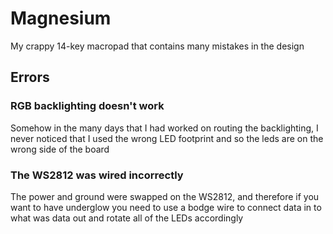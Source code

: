 # Magnesium
My crappy 14-key macropad that contains many mistakes in the design


## Errors
### RGB backlighting doesn't work
Somehow in the many days that I had worked on routing the backlighting, I never noticed that I used the wrong LED footprint and so the leds are on the wrong side of the board

### The WS2812 was wired incorrectly
The power and ground were swapped on the WS2812, and therefore if you want to have underglow you need to use a bodge wire to connect data in to what was data out and rotate all of the LEDs accordingly

